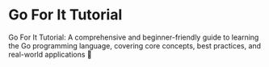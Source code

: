 # Go For It Tutorial
Go For It Tutorial: A comprehensive and beginner-friendly guide to learning the Go programming language, covering core concepts, best practices, and real-world applications 🧡
